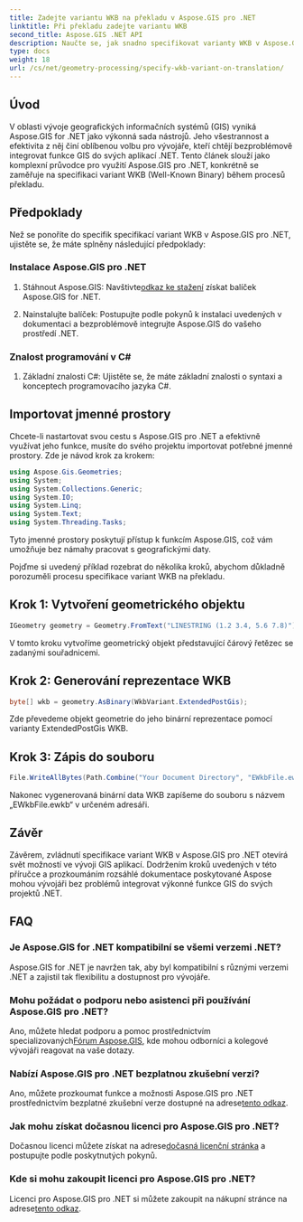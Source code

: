 ```yaml
---
title: Zadejte variantu WKB na překladu v Aspose.GIS pro .NET
linktitle: Při překladu zadejte variantu WKB
second_title: Aspose.GIS .NET API
description: Naučte se, jak snadno specifikovat varianty WKB v Aspose.GIS pro .NET pomocí tohoto komplexního průvodce. Zvyšte své dovednosti v oblasti vývoje GIS.
type: docs
weight: 18
url: /cs/net/geometry-processing/specify-wkb-variant-on-translation/
---
```

## Úvod
V oblasti vývoje geografických informačních systémů (GIS) vyniká Aspose.GIS for .NET jako výkonná sada nástrojů. Jeho všestrannost a efektivita z něj činí oblíbenou volbu pro vývojáře, kteří chtějí bezproblémově integrovat funkce GIS do svých aplikací .NET. Tento článek slouží jako komplexní průvodce pro využití Aspose.GIS pro .NET, konkrétně se zaměřuje na specifikaci variant WKB (Well-Known Binary) během procesů překladu.
## Předpoklady
Než se ponoříte do specifik specifikací variant WKB v Aspose.GIS pro .NET, ujistěte se, že máte splněny následující předpoklady:
### Instalace Aspose.GIS pro .NET
1. Stáhnout Aspose.GIS: Navštivte[odkaz ke stažení](https://releases.aspose.com/gis/net/) získat balíček Aspose.GIS for .NET.
   
2. Nainstalujte balíček: Postupujte podle pokynů k instalaci uvedených v dokumentaci a bezproblémově integrujte Aspose.GIS do vašeho prostředí .NET.
### Znalost programování v C#
1. Základní znalosti C#: Ujistěte se, že máte základní znalosti o syntaxi a konceptech programovacího jazyka C#.

## Importovat jmenné prostory
Chcete-li nastartovat svou cestu s Aspose.GIS pro .NET a efektivně využívat jeho funkce, musíte do svého projektu importovat potřebné jmenné prostory. Zde je návod krok za krokem:

```csharp
using Aspose.Gis.Geometries;
using System;
using System.Collections.Generic;
using System.IO;
using System.Linq;
using System.Text;
using System.Threading.Tasks;
```
Tyto jmenné prostory poskytují přístup k funkcím Aspose.GIS, což vám umožňuje bez námahy pracovat s geografickými daty.

Pojďme si uvedený příklad rozebrat do několika kroků, abychom důkladně porozuměli procesu specifikace variant WKB na překladu.
## Krok 1: Vytvoření geometrického objektu
```csharp
IGeometry geometry = Geometry.FromText("LINESTRING (1.2 3.4, 5.6 7.8)");
```
V tomto kroku vytvoříme geometrický objekt představující čárový řetězec se zadanými souřadnicemi.
## Krok 2: Generování reprezentace WKB
```csharp
byte[] wkb = geometry.AsBinary(WkbVariant.ExtendedPostGis);
```
Zde převedeme objekt geometrie do jeho binární reprezentace pomocí varianty ExtendedPostGis WKB.
## Krok 3: Zápis do souboru
```csharp
File.WriteAllBytes(Path.Combine("Your Document Directory", "EWkbFile.ewkb"), wkb);
```
Nakonec vygenerovaná binární data WKB zapíšeme do souboru s názvem „EWkbFile.ewkb“ v určeném adresáři.

## Závěr
Závěrem, zvládnutí specifikace variant WKB v Aspose.GIS pro .NET otevírá svět možností ve vývoji GIS aplikací. Dodržením kroků uvedených v této příručce a prozkoumáním rozsáhlé dokumentace poskytované Aspose mohou vývojáři bez problémů integrovat výkonné funkce GIS do svých projektů .NET.
## FAQ
### Je Aspose.GIS for .NET kompatibilní se všemi verzemi .NET?
Aspose.GIS for .NET je navržen tak, aby byl kompatibilní s různými verzemi .NET a zajistil tak flexibilitu a dostupnost pro vývojáře.
### Mohu požádat o podporu nebo asistenci při používání Aspose.GIS pro .NET?
 Ano, můžete hledat podporu a pomoc prostřednictvím specializovaných[Fórum Aspose.GIS](https://forum.aspose.com/c/gis/33), kde mohou odborníci a kolegové vývojáři reagovat na vaše dotazy.
### Nabízí Aspose.GIS pro .NET bezplatnou zkušební verzi?
 Ano, můžete prozkoumat funkce a možnosti Aspose.GIS pro .NET prostřednictvím bezplatné zkušební verze dostupné na adrese[tento odkaz](https://releases.aspose.com/).
### Jak mohu získat dočasnou licenci pro Aspose.GIS pro .NET?
 Dočasnou licenci můžete získat na adrese[dočasná licenční stránka](https://purchase.aspose.com/temporary-license/) a postupujte podle poskytnutých pokynů.
### Kde si mohu zakoupit licenci pro Aspose.GIS pro .NET?
 Licenci pro Aspose.GIS pro .NET si můžete zakoupit na nákupní stránce na adrese[tento odkaz](https://purchase.aspose.com/buy).
